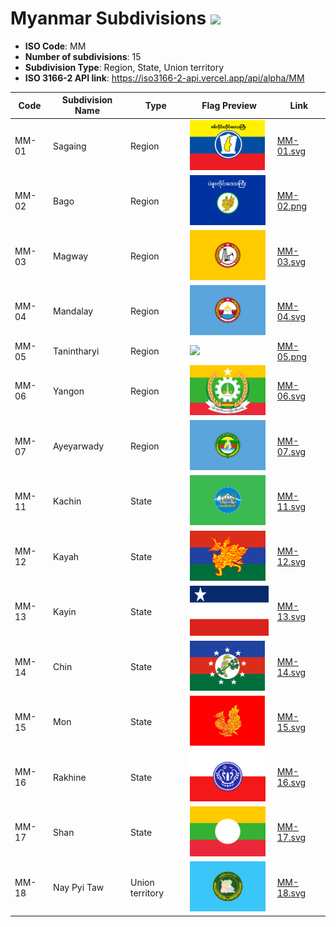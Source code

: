 # Myanmar Subdivisions ![](https://flagcdn.com/h40/mm.png)

- **ISO Code**: MM
- **Number of subdivisions**: 15
- **Subdivision Type**: Region, State, Union territory
- **ISO 3166-2 API link**: https://iso3166-2-api.vercel.app/api/alpha/MM

| Code  | Subdivision Name         | Type | Flag Preview | Link |
|-------|--------------------------|--------------| -------------- |----------|
| MM-01 | Sagaing | Region | <img src='https://raw.githubusercontent.com/amckenna41/iso3166-flags/main/iso3166-2-flags/MM/MM-01.svg' height='80'> | [MM-01.svg](https://github.com/amckenna41/iso3166-flags/blob/main/iso3166-2-flags/MM/MM-01.svg) |
| MM-02 | Bago | Region | <img src='https://raw.githubusercontent.com/amckenna41/iso3166-flags/main/iso3166-2-flags/MM/MM-02.png' height='80'> | [MM-02.png](https://github.com/amckenna41/iso3166-flags/blob/main/iso3166-2-flags/MM/MM-02.png) |
| MM-03 | Magway | Region | <img src='https://raw.githubusercontent.com/amckenna41/iso3166-flags/main/iso3166-2-flags/MM/MM-03.svg' height='80'> | [MM-03.svg](https://github.com/amckenna41/iso3166-flags/blob/main/iso3166-2-flags/MM/MM-03.svg) |
| MM-04 | Mandalay | Region | <img src='https://raw.githubusercontent.com/amckenna41/iso3166-flags/main/iso3166-2-flags/MM/MM-04.svg' height='80'> | [MM-04.svg](https://github.com/amckenna41/iso3166-flags/blob/main/iso3166-2-flags/MM/MM-04.svg) |
| MM-05 | Tanintharyi | Region | <img src='https://raw.githubusercontent.com/amckenna41/iso3166-flags/main/iso3166-2-flags/MM/MM-05.svg' height='80'> | [MM-05.png](https://github.com/amckenna41/iso3166-flags/blob/main/iso3166-2-flags/MM/MM-05.png) |
| MM-06 | Yangon | Region | <img src='https://raw.githubusercontent.com/amckenna41/iso3166-flags/main/iso3166-2-flags/MM/MM-06.svg' height='80'> | [MM-06.svg](https://github.com/amckenna41/iso3166-flags/blob/main/iso3166-2-flags/MM/MM-06.svg) |
| MM-07 | Ayeyarwady | Region | <img src='https://raw.githubusercontent.com/amckenna41/iso3166-flags/main/iso3166-2-flags/MM/MM-07.svg' height='80'> | [MM-07.svg](https://github.com/amckenna41/iso3166-flags/blob/main/iso3166-2-flags/MM/MM-07.svg) |
| MM-11 | Kachin | State | <img src='https://raw.githubusercontent.com/amckenna41/iso3166-flags/main/iso3166-2-flags/MM/MM-11.svg' height='80'> | [MM-11.svg](https://github.com/amckenna41/iso3166-flags/blob/main/iso3166-2-flags/MM/MM-11.svg) |
| MM-12 | Kayah | State | <img src='https://raw.githubusercontent.com/amckenna41/iso3166-flags/main/iso3166-2-flags/MM/MM-12.svg' height='80'> | [MM-12.svg](https://github.com/amckenna41/iso3166-flags/blob/main/iso3166-2-flags/MM/MM-12.svg) |
| MM-13 | Kayin | State | <img src='https://raw.githubusercontent.com/amckenna41/iso3166-flags/main/iso3166-2-flags/MM/MM-13.svg' height='80'> | [MM-13.svg](https://github.com/amckenna41/iso3166-flags/blob/main/iso3166-2-flags/MM/MM-13.svg) |
| MM-14 | Chin | State | <img src='https://raw.githubusercontent.com/amckenna41/iso3166-flags/main/iso3166-2-flags/MM/MM-14.svg' height='80'> | [MM-14.svg](https://github.com/amckenna41/iso3166-flags/blob/main/iso3166-2-flags/MM/MM-14.svg) |
| MM-15 | Mon | State | <img src='https://raw.githubusercontent.com/amckenna41/iso3166-flags/main/iso3166-2-flags/MM/MM-15.svg' height='80'> | [MM-15.svg](https://github.com/amckenna41/iso3166-flags/blob/main/iso3166-2-flags/MM/MM-15.svg) |
| MM-16 | Rakhine | State | <img src='https://raw.githubusercontent.com/amckenna41/iso3166-flags/main/iso3166-2-flags/MM/MM-16.svg' height='80'> | [MM-16.svg](https://github.com/amckenna41/iso3166-flags/blob/main/iso3166-2-flags/MM/MM-16.svg) |
| MM-17 | Shan | State | <img src='https://raw.githubusercontent.com/amckenna41/iso3166-flags/main/iso3166-2-flags/MM/MM-17.svg' height='80'> | [MM-17.svg](https://github.com/amckenna41/iso3166-flags/blob/main/iso3166-2-flags/MM/MM-17.svg) |
| MM-18 | Nay Pyi Taw | Union territory | <img src='https://raw.githubusercontent.com/amckenna41/iso3166-flags/main/iso3166-2-flags/MM/MM-18.svg' height='80'> | [MM-18.svg](https://github.com/amckenna41/iso3166-flags/blob/main/iso3166-2-flags/MM/MM-18.svg) |
